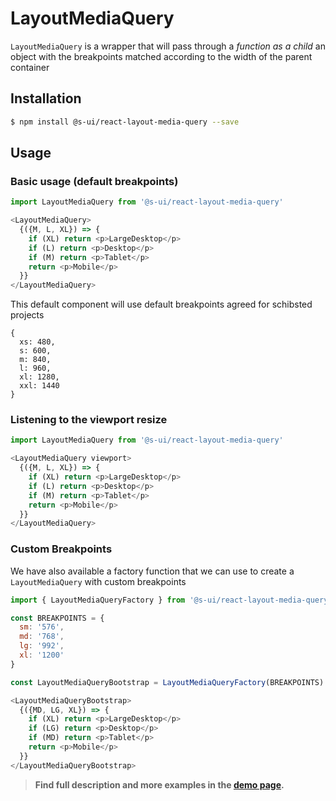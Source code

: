 # LayoutMediaQuery

`LayoutMediaQuery` is a wrapper that will pass through a _function as a child_ an object with the breakpoints matched according to the width of the parent container

## Installation

```sh
$ npm install @s-ui/react-layout-media-query --save
```

## Usage

### Basic usage (default breakpoints)

```javascript
import LayoutMediaQuery from '@s-ui/react-layout-media-query'

<LayoutMediaQuery>
  {({M, L, XL}) => {
    if (XL) return <p>LargeDesktop</p>
    if (L) return <p>Desktop</p>
    if (M) return <p>Tablet</p>
    return <p>Mobile</p>
  }}
</LayoutMediaQuery>
```

This default component will use default breakpoints agreed for schibsted projects

```
{
  xs: 480,
  s: 600,
  m: 840,
  l: 960,
  xl: 1280,
  xxl: 1440
}
```

### Listening to the viewport resize

```javascript
import LayoutMediaQuery from '@s-ui/react-layout-media-query'

<LayoutMediaQuery viewport>
  {({M, L, XL}) => {
    if (XL) return <p>LargeDesktop</p>
    if (L) return <p>Desktop</p>
    if (M) return <p>Tablet</p>
    return <p>Mobile</p>
  }}
</LayoutMediaQuery>
```

### Custom Breakpoints

We have also available a factory function that we can use to create a `LayoutMediaQuery` with custom breakpoints

```javascript
import { LayoutMediaQueryFactory } from '@s-ui/react-layout-media-query'

const BREAKPOINTS = {
  sm: '576',
  md: '768',
  lg: '992',
  xl: '1200'
}

const LayoutMediaQueryBootstrap = LayoutMediaQueryFactory(BREAKPOINTS)

<LayoutMediaQueryBootstrap>
  {({MD, LG, XL}) => {
    if (XL) return <p>LargeDesktop</p>
    if (LG) return <p>Desktop</p>
    if (MD) return <p>Tablet</p>
    return <p>Mobile</p>
  }}
</LayoutMediaQueryBootstrap>
```

> **Find full description and more examples in the [demo page](https://sui-components.now.sh/workbench/layout/mediaQuery/demo).**